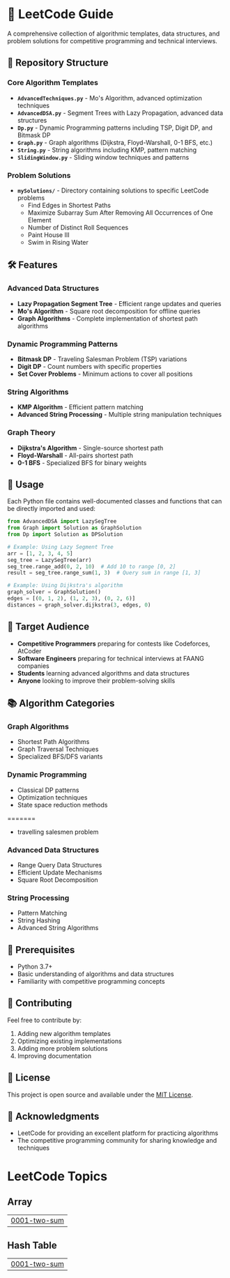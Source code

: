 
# 🚀 LeetCode Guide

A comprehensive collection of algorithmic templates, data structures, and problem solutions for competitive programming and technical interviews.

## 📁 Repository Structure

### Core Algorithm Templates
- **`AdvancedTechniques.py`** - Mo's Algorithm, advanced optimization techniques
- **`AdvancedDSA.py`** - Segment Trees with Lazy Propagation, advanced data structures
- **`Dp.py`** - Dynamic Programming patterns including TSP, Digit DP, and Bitmask DP
- **`Graph.py`** - Graph algorithms (Dijkstra, Floyd-Warshall, 0-1 BFS, etc.)
- **`String.py`** - String algorithms including KMP, pattern matching
- **`SlidingWindow.py`** - Sliding window techniques and patterns

### Problem Solutions
- **`mySolutions/`** - Directory containing solutions to specific LeetCode problems
  - Find Edges in Shortest Paths
  - Maximize Subarray Sum After Removing All Occurrences of One Element
  - Number of Distinct Roll Sequences
  - Paint House III
  - Swim in Rising Water

## 🛠️ Features

### Advanced Data Structures
- **Lazy Propagation Segment Tree** - Efficient range updates and queries
- **Mo's Algorithm** - Square root decomposition for offline queries
- **Graph Algorithms** - Complete implementation of shortest path algorithms

### Dynamic Programming Patterns
- **Bitmask DP** - Traveling Salesman Problem (TSP) variations
- **Digit DP** - Count numbers with specific properties
- **Set Cover Problems** - Minimum actions to cover all positions

### String Algorithms
- **KMP Algorithm** - Efficient pattern matching
- **Advanced String Processing** - Multiple string manipulation techniques

### Graph Theory
- **Dijkstra's Algorithm** - Single-source shortest path
- **Floyd-Warshall** - All-pairs shortest path
- **0-1 BFS** - Specialized BFS for binary weights

## 📝 Usage

Each Python file contains well-documented classes and functions that can be directly imported and used:

```python
from AdvancedDSA import LazySegTree
from Graph import Solution as GraphSolution
from Dp import Solution as DPSolution

# Example: Using Lazy Segment Tree
arr = [1, 2, 3, 4, 5]
seg_tree = LazySegTree(arr)
seg_tree.range_add(0, 2, 10)  # Add 10 to range [0, 2]
result = seg_tree.range_sum(1, 3)  # Query sum in range [1, 3]

# Example: Using Dijkstra's algorithm
graph_solver = GraphSolution()
edges = [(0, 1, 2), (1, 2, 3), (0, 2, 6)]
distances = graph_solver.dijkstra(3, edges, 0)
```

## 🎯 Target Audience

- **Competitive Programmers** preparing for contests like Codeforces, AtCoder
- **Software Engineers** preparing for technical interviews at FAANG companies
- **Students** learning advanced algorithms and data structures
- **Anyone** looking to improve their problem-solving skills

## 📚 Algorithm Categories

### Graph Algorithms
- Shortest Path Algorithms
- Graph Traversal Techniques
- Specialized BFS/DFS variants

### Dynamic Programming
- Classical DP patterns
- Optimization techniques
- State space reduction methods

=======
- travelling salesmen problem


### Advanced Data Structures
- Range Query Data Structures
- Efficient Update Mechanisms
- Square Root Decomposition

### String Processing
- Pattern Matching
- String Hashing
- Advanced String Algorithms

## 🔧 Prerequisites

- Python 3.7+
- Basic understanding of algorithms and data structures
- Familiarity with competitive programming concepts

## 🤝 Contributing

Feel free to contribute by:
1. Adding new algorithm templates
2. Optimizing existing implementations
3. Adding more problem solutions
4. Improving documentation

## 📄 License

This project is open source and available under the [MIT License](LICENSE).

## 🌟 Acknowledgments

- LeetCode for providing an excellent platform for practicing algorithms
- The competitive programming community for sharing knowledge and techniques



<!---LeetCode Topics Start-->
# LeetCode Topics
## Array
|  |
| ------- |
| [0001-two-sum](https://github.com/ATMmonitor667/Leetcode-Guide/tree/master/0001-two-sum) |
## Hash Table
|  |
| ------- |
| [0001-two-sum](https://github.com/ATMmonitor667/Leetcode-Guide/tree/master/0001-two-sum) |
<!---LeetCode Topics End-->